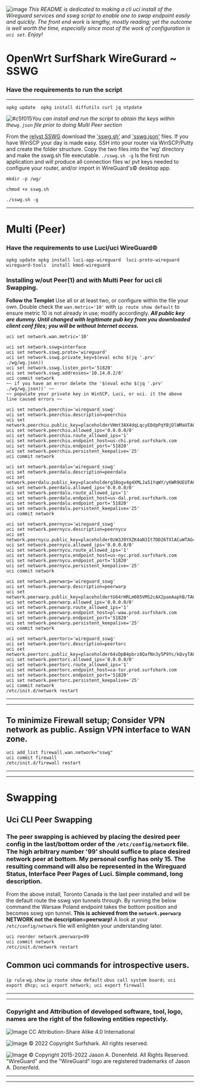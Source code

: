 ![image](https://avatars.githubusercontent.com/u/102527325?s=48&v=4) _This README is dedicated to making a cli uci install of the Wireguard services and sswg script to enable one to swap endpoint easily and quickly.  The front end work is lengthy, mostly reading; yet the outcome is well worth the time, especially since most of the work of configuration is `uci set`. Enjoy!_
# OpenWrt SurfShark WireGurard ~ SSWG 
### Have the requirements to run the script
___
``opkg update 
opkg install diffutils curl jq ntpdate``

![#c5f015](https://via.placeholder.com/15/c5f015/000000?text=+)_You can install and run the script to obtain the keys within the`wg.json` file prior to doing Multi Peer section_


From the [reIyst SSWG](https://github.com/reIyst/SSWG/releases/tag/OpenWrt_Wireguard_Surfshark) download the ['sswg.sh'](https://github.com/reIyst/SSWG/releases/download/OpenWrt_Wireguard_Surfshark/sswg.sh) and ['sswg.json'](https://github.com/reIyst/SSWG/releases/download/OpenWrt_Wireguard_Surfshark/sswg.json) files. If you have WinSCP your day is made easy. SSH into your router via WinSCP/Putty and create the folder structure. Copy the two files into the 'wg' directory and make the sswg.sh file executable. `./sswg.sh -g`  Is the first run application and will produce all connection files w/ pvt keys needed to configure your router, and/or import in WireGuard's© desktop app.
  
``mkdir -p /wg/``

``chmod +x sswg.sh``

``./sswg.sh -g``
____
# Multi (Peer)
### Have the requirements to use Luci/uci WireGuard©
``opkg update
opkg install luci-app-wireguard  luci-proto-wireguard  wireguard-tools  install kmod-wireguard``

### Installing w/out Peer(1) and with Multi Peer for uci cli Swapping.
**Follow the Templet** Use all or at least two, or configure within the file your own. Double check the `wan.metric='10'` with `ip route show default` to ensure metric 10 is not already in use; modify accordingly. ***All public key are dummy. Until changed with legitimate pub key from you downloaded client conf files; you will be without Internet access.*** 

```
uci set network.wan.metric='10'

uci set network.sswg=interface
uci set network.sswg.proto='wireguard'
uci set network.sswg.private_key=$(eval echo $(jq '.prv' ./wg/wg.json))	
uci set network.sswg.listen_port='51820'
uci set network.sswg.addresses='10.14.0.2/8'
uci commit network
~~ if you have an error delete the '$(eval echo $(jq '.prv' ./wg/wg.json))' ~~
~~ populate your private key in WinSCP, Luci, or uci. it the above line caused errors ~~

uci set network.peerchiu='wireguard_sswg'
uci set network.peerchiu.description=peerchiu
uci set network.peerchiu.public_key=placeholderVHmt3AX4dqLqcyE0dpPqYBjDlWMaUTAG=
uci set network.peerchiu.allowed_ips='0.0.0.0/0'
uci set network.peerchiu.route_allowed_ips='1'
uci set network.peerchiu.endpoint_host=us-chi.prod.surfshark.com
uci set network.peerchiu.endpoint_port='51820'
uci set network.peerchiu.persistent_keepalive='25'
uci commit network

uci set network.peerdalu='wireguard_sswg'
uci set network.peerdalu.description=peerdalu
uci set network.peerdalu.public_key=placeholderg38ogv4g4XMLJa51YqWY/yKWR9UEUTAG=
uci set network.peerdalu.allowed_ips='0.0.0.0/0'
uci set network.peerdalu.route_allowed_ips='1'
uci set network.peerdalu.endpoint_host=us-dal.prod.surfshark.com
uci set network.peerdalu.endpoint_port='51820'
uci set network.peerdalu.persistent_keepalive='25'
uci commit network

uci set network.peernycu='wireguard_sswg'
uci set network.peernycu.description=peernycu
uci set network.peernycu.public_key=placeholder0zW3J0YXZK4aN3It7DD26TXlACuWTAG=
uci set network.peernycu.allowed_ips='0.0.0.0/0'
uci set network.peernycu.route_allowed_ips='1'
uci set network.peernycu.endpoint_host=us-nyc.prod.surfshark.com
uci set network.peernycu.endpoint_port='51820'
uci set network.peernycu.persistent_keepalive='25'
uci commit network

uci set network.peerwarp='wireguard_sswg'
uci set network.peerwarp.description=peerwarp
uci set network.peerwarp.public_key=placeholdertG64rHRLm085VMS2cAX2paeAaphB/TAG=
uci set network.peerwarp.allowed_ips='0.0.0.0/0'
uci set network.peerwarp.route_allowed_ips='1'
uci set network.peerwarp.endpoint_host=pl-waw.prod.surfshark.com
uci set network.peerwarp.endpoint_port='51820'
uci set network.peerwarp.persistent_keepalive='25'
uci commit network

uci set network.peertorc='wireguard_sswg'
uci set network.peertorc.description=peertorc
uci set network.peertorc.public_key=placeholder64vDpB4pbrz8QafNn3y5P9Yc/kQvyTAG=
uci set network.peertorc.allowed_ips='0.0.0.0/0'
uci set network.peertorc.route_allowed_ips='1'
uci set network.peertorc.endpoint_host=ca-tor.prod.surfshark.com
uci set network.peertorc.endpoint_port='51820'
uci set network.peertorc.persistent_keepalive='25'
uci commit network
/etc/init.d/network restart
```

***
____

##  To minimize Firewall setup; Consider VPN network as public. Assign VPN interface to WAN zone.

```
uci add_list firewall.wan.network="sswg"
uci commit firewall
/etc/init.d/firewall restart
```


***
____
# Swapping 
## Uci CLI Peer Swapping
### The peer swapping is achieved by placing the desired peer config in the last/bottom order of the `/etc/config/network` file. The high arbitrary number '99' should suffice to place desired network peer at bottom. My personal config has only 15. The resulting command will also be represented in the Wireguard Status, Interface Peer Pages of Luci.  Simple command, long description. 
From the above install, Toronto Canada is the last peer installed and will be the default route the sswg vpn tunnels through.  By running the below command the Warsaw Poland endpoint takes the bottom position and becomes sswg vpn tunnel. **This is achieved from the `network.peerwarp` NETWORK not the description=peerwarp!** A look at your `/etc/config/network` file will enlighten your understanding later.

```
uci reorder network.peerwarp=99
uci commit network
/etc/init.d/network restart
```

## Common uci commands for introspective users.

```ip rule```
```wg.show```
```ip route show default```
```ubus call system board; uci export dhcp; uci export network; uci export firewall```


***
____
### Copyright and Attribution of developed software, tool, logo, names are the right of the following entities repectivly.  
![Image](https://openwrt.org/_media/logo.png "OpenWrt Logo") CC Attribution-Share Alike 4.0 International


![Image](https://surfshark.com/wp-content/themes/surfshark/assets/img/logos/logo.svg)  © 2022 Copyright Surfshark. All rights reserved.

![Image](https://upload.wikimedia.org/wikipedia/commons/thumb/9/98/Logo_of_WireGuard.svg/330px-Logo_of_WireGuard.svg.png)  © Copyright 2015-2022 Jason A. Donenfeld. All Rights Reserved. "WireGuard" and the "WireGuard" logo are registered trademarks of Jason A. Donenfeld.
***
____
